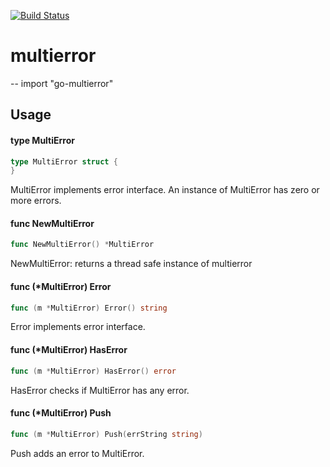 [![Build Status](https://travis-ci.org/gojek-engineering/go-multierror.svg?branch=master)](https://travis-ci.org/gojek-engineering/go-multierror)

# multierror
--
    import "go-multierror"


## Usage

#### type MultiError

```go
type MultiError struct {
}
```

MultiError implements error interface. An instance of MultiError has zero or
more errors.

#### func  NewMultiError

```go
func NewMultiError() *MultiError
```
NewMultiError: returns a thread safe instance of multierror

#### func (*MultiError) Error

```go
func (m *MultiError) Error() string
```
Error implements error interface.

#### func (*MultiError) HasError

```go
func (m *MultiError) HasError() error
```
HasError checks if MultiError has any error.

#### func (*MultiError) Push

```go
func (m *MultiError) Push(errString string)
```
Push adds an error to MultiError.
